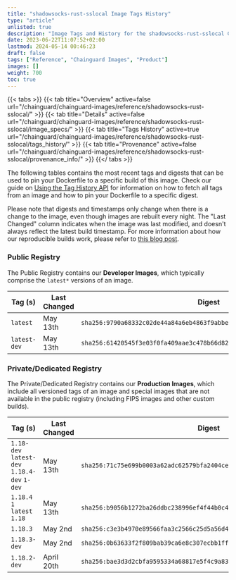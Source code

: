```yaml
---
title: "shadowsocks-rust-sslocal Image Tags History"
type: "article"
unlisted: true
description: "Image Tags and History for the shadowsocks-rust-sslocal Chainguard Image"
date: 2023-06-22T11:07:52+02:00
lastmod: 2024-05-14 00:46:23
draft: false
tags: ["Reference", "Chainguard Images", "Product"]
images: []
weight: 700
toc: true
---
```


{{< tabs >}}
{{< tab title="Overview" active=false url="/chainguard/chainguard-images/reference/shadowsocks-rust-sslocal/" >}}
{{< tab title="Details" active=false url="/chainguard/chainguard-images/reference/shadowsocks-rust-sslocal/image_specs/" >}}
{{< tab title="Tags History" active=true url="/chainguard/chainguard-images/reference/shadowsocks-rust-sslocal/tags_history/" >}}
{{< tab title="Provenance" active=false url="/chainguard/chainguard-images/reference/shadowsocks-rust-sslocal/provenance_info/" >}}
{{</ tabs >}}

The following tables contains the most recent tags and digests that can be used to pin your Dockerfile to a specific build of this image. Check our guide on [Using the Tag History API](/chainguard/chainguard-images/using-the-tag-history-api/) for information on how to fetch all tags from an image and how to pin your Dockerfile to a specific digest.

Please note that digests and timestamps only change when there is a change to the image, even though images are rebuilt every night. The "Last Changed" column indicates when the image was last modified, and doesn't always reflect the latest build timestamp. For more information about how our reproducible builds work, please refer to [this blog post](https://www.chainguard.dev/unchained/reproducing-chainguards-reproducible-image-builds).

### Public Registry
The Public Registry contains our **Developer Images**, which typically comprise the `latest*` versions of an image.

| Tag (s)       | Last Changed | Digest                                                                    |
|---------------|--------------|---------------------------------------------------------------------------|
|  `latest`     | May 13th     | `sha256:9790a68332c02de44a84a6eb4863f9abbea2b3aabe4914e75fbce0d55cf29eb7` |
|  `latest-dev` | May 13th     | `sha256:61420545f3e03f0fa409aae3c478b66d82129700f542d43ac313fcb25d52e526` |


### Private/Dedicated Registry
The Private/Dedicated Registry contains our **Production Images**, which include all versioned tags of an image and special images that are not available in the public registry (including FIPS images and other custom builds).

| Tag (s)                                       | Last Changed | Digest                                                                    |
|-----------------------------------------------|--------------|---------------------------------------------------------------------------|
|  `1.18-dev` `latest-dev` `1.18.4-dev` `1-dev` | May 13th     | `sha256:71c75e699b0003a62adc62579bfa2404ce52818ed3d4f0c7a48f8936e620f37e` |
|  `1.18.4` `1` `latest` `1.18`                 | May 13th     | `sha256:b9056b1272ba26ddbc238996ef4f44b0c49ed79f03bdd158b5a69e1922d84a63` |
|  `1.18.3`                                     | May 2nd      | `sha256:c3e3b4970e89566faa3c2566c25d5a56d4ff0ed549e4cf0f7e23d418dac1aa1c` |
|  `1.18.3-dev`                                 | May 2nd      | `sha256:0b63633f2f809bab39ca6e8c307ecbb1ff65552de5d29b649f7bd7b26cdaad30` |
|  `1.18.2-dev`                                 | April 20th   | `sha256:bae3d3d2cbfa9595334a68817e5f4c9a83489ea52cae565fab17a0ea4c1d462f` |

